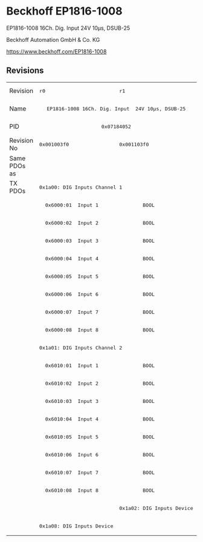 # Beckhoff EP1816-1008

EP1816-1008 16Ch. Dig. Input  24V 10µs, DSUB-25

Beckhoff Automation GmbH & Co. KG

https://www.beckhoff.com/EP1816-1008

## Revisions
<table>
<tr >
<td>Revision</td>
<td><pre>r0</pre></td>
<td><pre>r1</pre></td>
</tr>
<tr >
<td>Name</td>
<td colspan=2 align="center"><pre>EP1816-1008 16Ch. Dig. Input  24V 10µs, DSUB-25</pre></td>
</tr>
<tr >
<td>PID</td>
<td colspan=2 align="center"><pre>0x07184052</pre></td>
</tr>
<tr >
<td>Revision No</td>
<td><pre>0x001003f0</pre></td>
<td><pre>0x001103f0</pre></td>
</tr>
<tr >
<td>Same PDOs as</td>
<td colspan=2 align="center"><pre></pre></td>
</tr>
<tr class="txpdo pdosection">
<td rowspan=20 valign=top>TX PDOs</td>
<td colspan=2 align="left"><pre>0x1a00: DIG Inputs Channel 1</pre></td>
<td></td>
</tr>
<tr class="txpdo">
<td colspan=2 align="left"><pre>  0x6000:01  Input 1               BOOL</pre></td>
</tr>
<tr class="txpdo">
<td colspan=2 align="left"><pre>  0x6000:02  Input 2               BOOL</pre></td>
</tr>
<tr class="txpdo">
<td colspan=2 align="left"><pre>  0x6000:03  Input 3               BOOL</pre></td>
</tr>
<tr class="txpdo">
<td colspan=2 align="left"><pre>  0x6000:04  Input 4               BOOL</pre></td>
</tr>
<tr class="txpdo">
<td colspan=2 align="left"><pre>  0x6000:05  Input 5               BOOL</pre></td>
</tr>
<tr class="txpdo">
<td colspan=2 align="left"><pre>  0x6000:06  Input 6               BOOL</pre></td>
</tr>
<tr class="txpdo">
<td colspan=2 align="left"><pre>  0x6000:07  Input 7               BOOL</pre></td>
</tr>
<tr class="txpdo">
<td colspan=2 align="left"><pre>  0x6000:08  Input 8               BOOL</pre></td>
</tr>
<tr class="txpdo pdosection">
<td colspan=2 align="left"><pre>0x1a01: DIG Inputs Channel 2</pre></td>
</tr>
<tr class="txpdo">
<td colspan=2 align="left"><pre>  0x6010:01  Input 1               BOOL</pre></td>
</tr>
<tr class="txpdo">
<td colspan=2 align="left"><pre>  0x6010:02  Input 2               BOOL</pre></td>
</tr>
<tr class="txpdo">
<td colspan=2 align="left"><pre>  0x6010:03  Input 3               BOOL</pre></td>
</tr>
<tr class="txpdo">
<td colspan=2 align="left"><pre>  0x6010:04  Input 4               BOOL</pre></td>
</tr>
<tr class="txpdo">
<td colspan=2 align="left"><pre>  0x6010:05  Input 5               BOOL</pre></td>
</tr>
<tr class="txpdo">
<td colspan=2 align="left"><pre>  0x6010:06  Input 6               BOOL</pre></td>
</tr>
<tr class="txpdo">
<td colspan=2 align="left"><pre>  0x6010:07  Input 7               BOOL</pre></td>
</tr>
<tr class="txpdo">
<td colspan=2 align="left"><pre>  0x6010:08  Input 8               BOOL</pre></td>
</tr>
<tr class="txpdo pdosection">
<td></td>
<td><pre>0x1a02: DIG Inputs Device</pre></td>
</tr>
<tr class="txpdo pdosection">
<td><pre>0x1a08: DIG Inputs Device</pre></td>
<td></td>
</tr>
</table>
